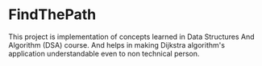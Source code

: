 # FindThePath
This project is implementation of concepts learned in Data Structures And Algorithm (DSA) course. And helps in making Dijkstra algorithm's application understandable even to non technical person.
